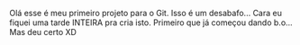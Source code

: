 Olá esse é meu primeiro projeto para o Git.
Isso é um desabafo...
Cara eu fiquei uma tarde INTEIRA pra cria isto.
Primeiro que já começou dando b.o...
Mas deu certo XD